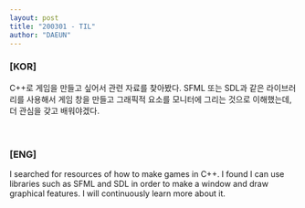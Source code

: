 ```yaml
---
layout: post
title: "200301 - TIL"
author: "DAEUN"
---
```


### [KOR]
C++로 게임을 만들고 싶어서 관련 자료를 찾아봤다. SFML 또는 SDL과 같은 라이브러리를 사용해서 게임 창을 만들고 그래픽적 요소를 모니터에 그리는 것으로 이해했는데, 더 관심을 갖고 배워야겠다.
<br><br><br>
### [ENG]
I searched for resources of how to make games in C++. I found I can use libraries such as SFML and SDL in order to make a window and draw graphical features. I will continuously learn more about it.